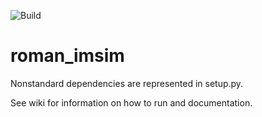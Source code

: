 ![Build](https://github.com/matroxel/roman_imsim/actions/workflows/build.yml/badge.svg)

# roman_imsim

Nonstandard dependencies are represented in setup.py.

See wiki for information on how to run and documentation.

